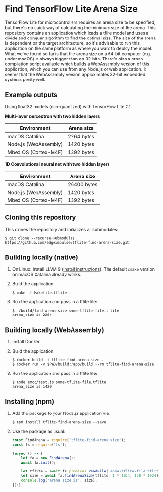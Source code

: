 # Find TensorFlow Lite Arena Size

TensorFlow Lite for microcontrollers requires an arena size to be specified, but there's no quick way of calculating the minimum size of the arena. This repository contains an application which loads a tflite model and uses a divide and conquer algorithm to find the optimal size. The size of the arena is dependent on the target architecture, so it's advisable to run this application on the same platform as where you want to deploy the model. What we've found so far is that the arena size on a 64-bit computer (e.g. under macOS) is always bigger than on 32-bits. There's also a cross-compilation script available which builds a WebAssembly version of this application, which you can use from any Node.js or web application. It seems that the WebAssembly version approximates 32-bit embedded systems pretty well.

## Example outputs

Using float32 models (non-quantized) with TensorFlow Lite 2.1.

**Multi-layer perceptron with two hidden layers**

| Environment  | Arena size |
| ------------- | ------------- |
| macOS Catalina  | 2264 bytes  |
| Node.js (WebAssembly)  | 1420 bytes  |
| Mbed OS (Cortex-M4F) | 1392 bytes |

**1D Convolutional neural net with two hidden layers**

| Environment  | Arena size |
| ------------- | ------------- |
| macOS Catalina  | 26400 bytes  |
| Node.js (WebAssembly)  | 1420 bytes  |
| Mbed OS (Cortex-M4F) | 1392 bytes |

## Cloning this repository

This clones the repository and initializes all submodules:

```
$ git clone --recurse-submodules https://github.com/edgeimpulse/tflite-find-arena-size.git
```

## Building locally (native)

1. On Linux: Install LLVM 9 ([install instructions](https://apt.llvm.org/)). The default `cmake` version on macOS Catalina already works.
1. Build the application:

    ```
    $ make -f Makefile.tflite
    ```

1. Run the application and pass in a tflite file:

    ```
    $ ./build/find-arena-size some-tflite-file.tflite
    arena_size is 2264
    ```

## Building locally (WebAssembly)

1. Install Docker.
1. Build the application:

    ```
    $ docker build -t tflite-find-arena-size .
    $ docker run -v $PWD/build:/app/build --rm tflite-find-arena-size
    ```

1. Run the application and pass in a tflite file:

    ```
    $ node emcc/test.js some-tflite-file.tflite
    arena_size is 1420
    ```

## Installing (npm)

1. Add the package to your Node.js application via:

    ```
    $ npm install tflite-find-arena-size --save
    ```

1. Use the package as usual:

    ```js
    const FindArena = require('tflite-find-arena-size');
    const fs = require('fs');

    (async () => {
        let fa = new FindArena();
        await fa.init();

        let tflite = await fs.promises.readFile('some-tflite-file.tflite');
        let size = await fa.findArenaSize(tflite, 1 * 1024, 128 * 1024);
        console.log('arena size is', size);
    })();
    ```
